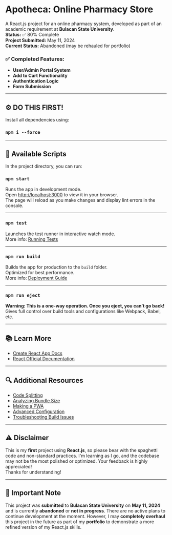 # Apotheca: Online Pharmacy Store

A React.js project for an online pharmacy system, developed as part of an academic requirement at **Bulacan State University**.  
**Status:** ✅ 80% Complete  
**Project Submitted:** May 11, 2024  
**Current Status:** Abandoned (may be rehauled for portfolio)

### ✅ Completed Features:
- **User/Admin Portal System**  
- **Add to Cart Functionality**  
- **Authentication Logic**  
- **Form Submission**

---

## ⚙️ DO THIS FIRST!

Install all dependencies using:

### `npm i --force`

---

## 📜 Available Scripts

In the project directory, you can run:

### `npm start`

Runs the app in development mode.  
Open [http://localhost:3000](http://localhost:3000) to view it in your browser.  
The page will reload as you make changes and display lint errors in the console.

---

### `npm test`

Launches the test runner in interactive watch mode.  
More info: [Running Tests](https://facebook.github.io/create-react-app/docs/running-tests)

---

### `npm run build`

Builds the app for production to the `build` folder.  
Optimized for best performance.  
More info: [Deployment Guide](https://facebook.github.io/create-react-app/docs/deployment)

---

### `npm run eject`

**Warning: This is a one-way operation. Once you eject, you can’t go back!**  
Gives full control over build tools and configurations like Webpack, Babel, etc.

---

## 📚 Learn More

- [Create React App Docs](https://facebook.github.io/create-react-app/docs/getting-started)  
- [React Official Documentation](https://reactjs.org/)

---

## 🔍 Additional Resources

- [Code Splitting](https://facebook.github.io/create-react-app/docs/code-splitting)  
- [Analyzing Bundle Size](https://facebook.github.io/create-react-app/docs/analyzing-the-bundle-size)  
- [Making a PWA](https://facebook.github.io/create-react-app/docs/making-a-progressive-web-app)  
- [Advanced Configuration](https://facebook.github.io/create-react-app/docs/advanced-configuration)  
- [Troubleshooting Build Issues](https://facebook.github.io/create-react-app/docs/troubleshooting#npm-run-build-fails-to-minify)

---

## ⚠️ Disclaimer

This is my **first** project using **React.js**, so please bear with the spaghetti code and non-standard practices. I'm learning as I go, and the codebase may not be the most polished or optimized. Your feedback is highly appreciated!  
Thanks for understanding!

---

## 📅 Important Note

This project was **submitted** to **Bulacan State University** on **May 11, 2024** and is currently **abandoned** or **not in progress**. There are no active plans to continue development at the moment. However, I may **completely overhaul** this project in the future as part of my **portfolio** to demonstrate a more refined version of my React.js skills.
